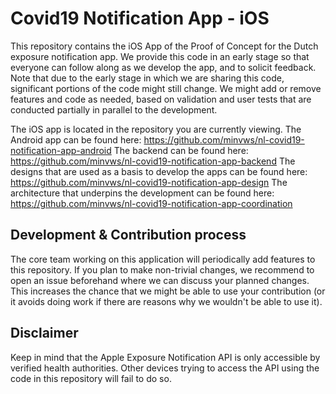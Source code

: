# Covid19 Notification App - iOS

This repository contains the iOS App of the Proof of Concept for the Dutch exposure notification app. We provide this code in an early stage so that everyone can follow along as we develop the app, and to solicit feedback. Note that due to the early stage in which we are sharing this code, significant portions of the code might still change. We might add or remove features and code as needed, based on validation and user tests that are conducted partially in parallel to the development.

The iOS app is located in the repository you are currently viewing.
The Android app can be found here: https://github.com/minvws/nl-covid19-notification-app-android
The backend can be found here: https://github.com/minvws/nl-covid19-notification-app-backend
The designs that are used as a basis to develop the apps can be found here: https://github.com/minvws/nl-covid19-notification-app-design
The architecture that underpins the development can be found here: https://github.com/minvws/nl-covid19-notification-app-coordination

## Development & Contribution process

The core team working on this application will periodically add features to this repository.
If you plan to make non-trivial changes, we recommend to open an issue beforehand where we can discuss your planned changes.
This increases the chance that we might be able to use your contribution (or it avoids doing work if there are reasons why we wouldn't be able to use it).

## Disclaimer

Keep in mind that the Apple Exposure Notification API is only accessible by verified health authorities. Other devices trying to access the API using the code in this repository will fail to do so.
